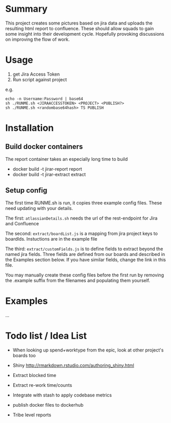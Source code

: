 # Summary

This project creates some pictures based on jira data and uploads the resulting html report to confluence.
These should allow squads to gain some insight into their development cycle. Hopefully provoking discussions on improving the flow of work.

# Usage

1. get Jira Access Token
2. Run script against project

e.g.
```
echo -n Username:Password | base64
sh ./RUNME.sh <JIRAACCESSTOKEN> <PROJECT> <PUBLISH?>
sh ./RUNME.sh <randombase64hash> TS PUBLISH
```

# Installation


## Build docker containers

The report container takes an especially long time to build

* docker build -t jirar-report report
* docker build -t jirar-extract extract

## Setup config

The first time RUNME.sh is run, it copies three example config files.
These need updating with your details.

The first: `atlassianDetails.sh` needs the url of the rest-endpoint for Jira and Confluence

The second: `extract/boardList.js` is a mapping from jira project keys to boardIds. Instuctions are in the example file

The third: `extract/customFields.js` is to define fields to extract beyond the named jira fields. Three fields are defined from our boards and described in the Examples section below. If you have similar fields, change the link in this file.

You may manually create these config files before the first run by removing the .example suffix from the filenames and populating them yourself.


# Examples

...

# Todo list / Idea List

* When looking up spend+worktype from the epic, look at other project's boards too 
* Shiny http://rmarkdown.rstudio.com/authoring_shiny.html
* Extract blocked time
* Extract re-work time/counts
* Integrate with stash to apply codebase metrics
* publish docker files to dockerhub

* Tribe level reports

